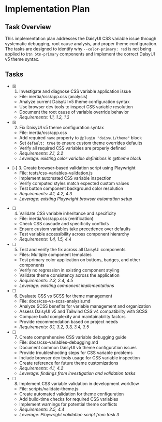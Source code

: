 # Implementation Plan

## Task Overview
This implementation plan addresses the DaisyUI CSS variable issue through systematic debugging, root cause analysis, and proper theme configuration. The tasks are designed to identify why `--color-primary: red` is not being applied to `btn btn-primary` components and implement the correct DaisyUI v5 theme syntax.

## Tasks

- [x] 1. Investigate and diagnose CSS variable application issue
  - File: inertia/css/app.css (analysis)
  - Analyze current DaisyUI v5 theme configuration syntax
  - Use browser dev tools to inspect CSS variable resolution
  - Document the root cause of variable override behavior
  - _Requirements: 1.1, 1.2, 1.3_

- [x] 2. Fix DaisyUI v5 theme configuration syntax
  - File: inertia/css/app.css
  - Add required `name` property to `@plugin "daisyui/theme"` block
  - Set `default: true` to ensure custom theme overrides defaults
  - Verify all required CSS variables are properly defined
  - _Requirements: 2.1, 2.2_
  - _Leverage: existing color variable definitions in @theme block_

- [-] 3. Create browser-based validation script using Playwright
  - File: tests/css-variables-validation.js
  - Implement automated CSS variable inspection
  - Verify computed styles match expected custom values
  - Test button component background color resolution
  - _Requirements: 4.1, 4.2, 4.3_
  - _Leverage: existing Playwright browser automation setup_

- [ ] 4. Validate CSS variable inheritance and specificity
  - File: inertia/css/app.css (verification)
  - Check CSS cascade and specificity conflicts
  - Ensure custom variables take precedence over defaults
  - Test variable accessibility across component hierarchy
  - _Requirements: 1.4, 1.5, 4.4_

- [ ] 5. Test and verify the fix across all DaisyUI components
  - Files: Multiple component templates
  - Test primary color application on buttons, badges, and other components
  - Verify no regression in existing component styling
  - Validate theme consistency across the application
  - _Requirements: 2.3, 2.4, 4.5_
  - _Leverage: existing component implementations_

- [ ] 6. Evaluate CSS vs SCSS for theme management
  - File: docs/css-vs-scss-analysis.md
  - Analyze SCSS benefits for variable management and organization
  - Assess DaisyUI v5 and Tailwind CSS v4 compatibility with SCSS
  - Compare build complexity and maintainability factors
  - Provide recommendation based on project needs
  - _Requirements: 3.1, 3.2, 3.3, 3.4, 3.5_

- [ ] 7. Create comprehensive CSS variable debugging guide
  - File: docs/css-variables-debugging.md
  - Document common DaisyUI v5 theme configuration issues
  - Provide troubleshooting steps for CSS variable problems
  - Include browser dev tools usage for CSS variable inspection
  - Create reference for future theme customizations
  - _Requirements: 4.1, 4.2_
  - _Leverage: findings from investigation and validation tasks_

- [ ] 8. Implement CSS variable validation in development workflow
  - File: scripts/validate-theme.js
  - Create automated validation for theme configuration
  - Add build-time checks for required CSS variables
  - Implement warnings for potential theme conflicts
  - _Requirements: 2.5, 4.4_
  - _Leverage: Playwright validation script from task 3_